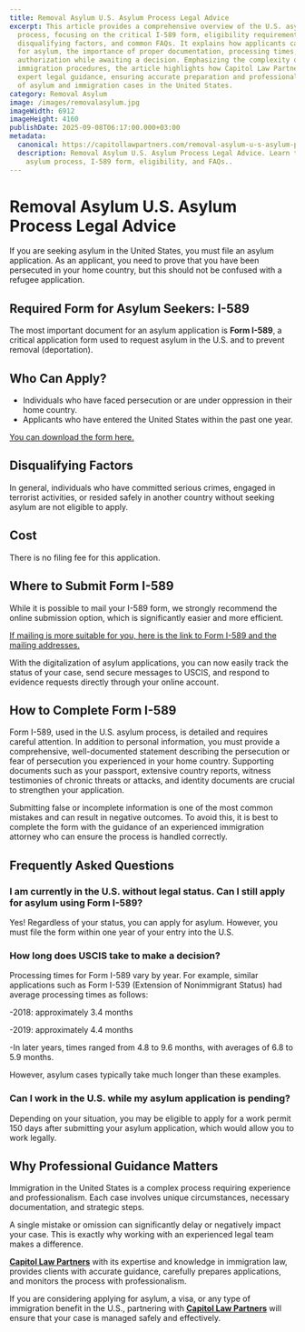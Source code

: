 ```yaml
---
title: Removal Asylum U.S. Asylum Process Legal Advice
excerpt: This article provides a comprehensive overview of the U.S. asylum
  process, focusing on the critical I-589 form, eligibility requirements,
  disqualifying factors, and common FAQs. It explains how applicants can file
  for asylum, the importance of proper documentation, processing times, and work
  authorization while awaiting a decision. Emphasizing the complexity of
  immigration procedures, the article highlights how Capitol Law Partners offers
  expert legal guidance, ensuring accurate preparation and professional handling
  of asylum and immigration cases in the United States.
category: Removal Asylum
image: /images/removalasylum.jpg
imageWidth: 6912
imageHeight: 4160
publishDate: 2025-09-08T06:17:00.000+03:00
metadata:
  canonical: https://capitollawpartners.com/removal-asylum-u-s-asylum-process-legal-advice
  description: Removal Asylum U.S. Asylum Process Legal Advice. Learn the U.S.
    asylum process, I-589 form, eligibility, and FAQs..
---
```

# Removal Asylum U.S. Asylum Process Legal Advice

If you are seeking asylum in the United States, you must file an asylum application. As an applicant, you need to prove that you have been persecuted in your home country, but this should not be confused with a refugee application.

## Required Form for Asylum Seekers: I-589

The most important document for an asylum application is **Form I-589**, a critical application form used to request asylum in the U.S. and to prevent removal (deportation).

## Who Can Apply?

* Individuals who have faced persecution or are under oppression in their home country. 
* Applicants who have entered the United States within the past one year. 

[You can download the form here.](https://www.uscis.gov/i-589)

## Disqualifying Factors

In general, individuals who have committed serious crimes, engaged in terrorist activities, or resided safely in another country without seeking asylum are not eligible to apply.

## Cost

There is no filing fee for this application.

## Where to Submit Form I-589

While it is possible to mail your I-589 form, we strongly recommend the online submission option, which is significantly easier and more efficient.

[If mailing is more suitable for you, here is the link to Form I-589 and the mailing addresses.](https://www.dhs.gov/now-leaving?external_url=https%3A%2F%2Flnks.gd%2Fl%2FeyJhbGciOiJIUzI1NiJ9.eyJidWxsZXRpbl9saW5rX2lkIjoxMDQsInVyaSI6ImJwMjpjbGljayIsInVybCI6Imh0dHBzOi8vd3d3LnVzY2lzLmdvdi9pLTU4OSIsImJ1bGxldGluX2lkIjoiMjAyMzA5MDcuODIyMjIzMTEifQ.aBPA6aM59dqYfIKvblgci1L1htEmr-otpk4fCFfgWcY%2Fs%2F2463955272%2Fbr%2F225425019665-l&back_url=https%3A%2F%2Fwww.dhs.gov%2Farchive%2Fnews%2F2023%2F09%2F07%2Fwhere-submit-your-form-i-589)

With the digitalization of asylum applications, you can now easily track the status of your case, send secure messages to USCIS, and respond to evidence requests directly through your online account.

## How to Complete Form I-589

Form I-589, used in the U.S. asylum process, is detailed and requires careful attention. In addition to personal information, you must provide a comprehensive, well-documented statement describing the persecution or fear of persecution you experienced in your home country. Supporting documents such as your passport, extensive country reports, witness testimonies of chronic threats or attacks, and identity documents are crucial to strengthen your application.

Submitting false or incomplete information is one of the most common mistakes and can result in negative outcomes. To avoid this, it is best to complete the form with the guidance of an experienced immigration attorney who can ensure the process is handled correctly.

## Frequently Asked Questions

### **I am currently in the U.S. without legal status. Can I still apply for asylum using Form I-589?**

Yes! Regardless of your status, you can apply for asylum. However, you must file the form within one year of your entry into the U.S. 

### **How long does USCIS take to make a decision?**

Processing times for Form I-589 vary by year. For example, similar applications such as Form I-539 (Extension of Nonimmigrant Status) had average processing times as follows: 

\-2018: approximately 3.4 months 

\-2019: approximately 4.4 months 

\-In later years, times ranged from 4.8 to 9.6 months, with averages of 6.8 to 5.9 months. 

 However, asylum cases typically take much longer than these examples. 


### **Can I work in the U.S. while my asylum application is pending?**

Depending on your situation, you may be eligible to apply for a work permit 150 days after submitting your asylum application, which would allow you to work legally. 



## Why Professional Guidance Matters

Immigration in the United States is a complex process requiring experience and professionalism. Each case involves unique circumstances, necessary documentation, and strategic steps.

A single mistake or omission can significantly delay or negatively impact your case. This is exactly why working with an experienced legal team makes a difference.

**[Capitol Law Partners](https://capitollawpartners.com)** with its expertise and knowledge in immigration law, provides clients with accurate guidance, carefully prepares applications, and monitors the process with professionalism.

If you are considering applying for asylum, a visa, or any type of immigration benefit in the U.S., partnering with **[Capitol Law Partners](https://capitollawpartners.com)** will ensure that your case is managed safely and effectively.
